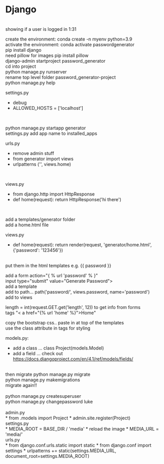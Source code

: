 # Django

<br>showing if a user is logged in 1:31<br>

create the environment: conda create -n myenv python=3.9<br>
activate the environment: conda activate passwordgenerator<br>
pip install django<br>
need pillow for images pip install pillow<br>
django-admin startproject password_generator<br>
cd into project<br>
python manage.py runserver<br>
rename top level folder password_generator-project<br>
python manage.py help<br>

settings.py<br>
* debug
* ALLOWED_HOSTS = \['localhost']
<br>

python manage.py startapp generator<br>
settings.py add app name to installed_apps<br>

urls.py<br>
* remove admin stuff
* from generator import views
* urlpatterns ('', views.home)
<br>

views.py<br>
* from django.http import HttpResponse
* def home(request): return HttpResponse('hi there')
<br>

add a templates/generator folder<br>
add a home.html file<br>

views.py<br>
* def home(request): return render(request, 'generator/home.html', {'password': '123456'})
<br>
put them in the html templates e.g. {{ password }}<br>

add a form action="{ % url 'password' % }"<br>
input type="submit" value="Generate Password"><br>
add a template<br>
add to path... path('password/', views.password, name='password')<br>
add to views<br>

length = int(request.GET.get('length', 12)) to get info from forms<br>
tags "< a href="{% url 'home' %}">Home</a>" <br>

copy the bootstrap css.. paste in at top of the templates<br>
use the class attribute in tags for styling<br>

models.py:<br>
* add a class ... class Project(models.Model)
* add a field ... check out https://docs.djangoproject.com/en/4.1/ref/models/fields/<br>
<br>
then migrate python manage.py migrate<br>
python manage.py makemigrations<br>
migrate again!!<br>
<br>
python manage.py createsuperuser<br>
python manage.py changepassword luke<br>
<br>
admin.py<br>
* from .models import Project
* admin.site.register(Project)
<br>
settings.py<br>
* MEDIA_ROOT = BASE_DIR / 'media'
* reload the image
* MEDIA_URL = 'media/'
<br>
urls.py<br>
* from django.conf.urls.static import static
* from django.conf import settings
* urlpatterns += static(settings.MEDIA_URL, document_root=settings.MEDIA_ROOT)

